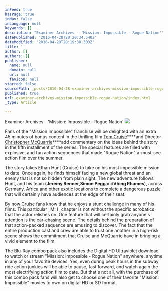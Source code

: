 ```yaml
---
inFeed: true
hasPage: true
inNav: false
inLanguage: null
keywords: []
description: "Examiner Archives - 'Mission: Impossible - Rogue Nation'"
datePublished: '2016-04-28T20:20:34.540Z'
dateModified: '2016-04-28T20:19:38.303Z'
title: ''
author: []
authors: []
publisher:
  name: null
  domain: null
  url: null
  favicon: null
starred: false
sourcePath: _posts/2016-04-28-examiner-archives-mission-impossible-rogue-nation.md
published: true
url: examiner-archives-mission-impossible-rogue-nation/index.html
_type: Article

---
```

Examiner Archives - 'Mission: Impossible - Rogue Nation'
![](https://the-grid-user-content.s3-us-west-2.amazonaws.com/903994bd-3421-4ba9-9f19-2e4b9ba561b0.jpg)

Fans of the "Mission Impossible" franchise will be delighted with an extra 45 minutes of bonus content in the thrilling film.[Tom Cruise][0]****and Director [Christopher McQuarrie][1]****add commentary on the ideas behind the story in the fifth installment of the series. The special features are filled with explosive, and fun action sequences that made "Rogue Nation" a-must-see action film over the summer.

The story takes Ethan Hunt (Cruise) to take on his most impossible mission to date. Once again, he finds himself facing a new global threat and an enemy that is not so hidden from plain sight. The new adventure follows Hunt, and his team (**Jeremy Renner**,**Simon Pegg**and**Vhing Rhames**), across Germany, Africa and other exotic locations to complete a dangerous puzzle that will certainly have audiences at the edge of their seat.

By now Cruise fans know that he enjoys a stunt challenge in many of his films. This particular _M: I _chapter is not without the specific acrobatics that the actor relishes on. One feature that will certainly grab anyone's attention is the car-chasing scene. The details behind the preparation of that action-packed sequence are amusing to discover. The fact that the entire production cast and crew are able to trust one another in a high-risk scene shows the commitment that Cruise and McQuarrie have in bringing a vivid element to the film.

The Blu-Ray combo pack also includes the Digital HD Ultraviolet download to watch or stream "Mission: Impossible - Rogue Nation" anywhere, anytime in any of your favorite devices. Yes, even during peak hours in the subway ride action junkies will be able to pause, fast forward, and watch again the most electrifying action film to date. But that's not all, with the purchase of this combo pack fans will also get to choose one of their favorite "Mission: Impossible" movies to own on digital HD or SD format.

  


[0]: http://www.examiner.com/topic/tom-cruise
[1]: http://www.examiner.com/topic/christopher-mcquarrie